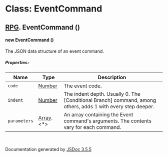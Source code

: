 # Class: EventCommand

## [RPG](RPG.html).  EventCommand ()

#### new EventCommand ()

The JSON data structure of an event command.

##### Properties:

| Name | Type | Description |
| --- | --- | --- |
| `code` | [Number](Number.html) | The event code. |
| `indent` | [Number](Number.html) | The indent depth. Usually 0. The [Conditional Branch] command, among others, adds 1 with every step deeper. |
| `parameters` | [Array](Array.html).<*> | An array containing the Event command's arguments. The contents vary for each command. |

<dl>
</dl>
 <br>

  Documentation generated by [JSDoc 3.5.5](https://github.com/jsdoc3/jsdoc)

